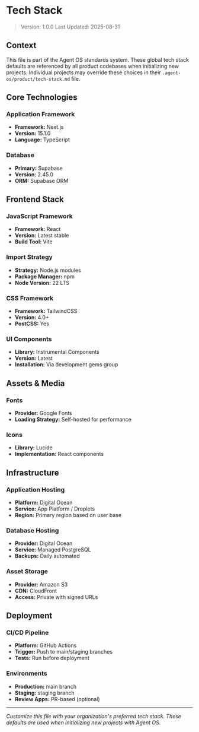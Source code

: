 # Tech Stack

> Version: 1.0.0
> Last Updated: 2025-08-31

## Context

This file is part of the Agent OS standards system. These global tech stack defaults are referenced by all product codebases when initializing new projects. Individual projects may override these choices in their `.agent-os/product/tech-stack.md` file.

## Core Technologies

### Application Framework
- **Framework:** Next.js
- **Version:** 15.1.0
- **Language:** TypeScript

### Database
- **Primary:** Supabase
- **Version:** 2.45.0
- **ORM:** Supabase ORM

## Frontend Stack

### JavaScript Framework
- **Framework:** React
- **Version:** Latest stable
- **Build Tool:** Vite

### Import Strategy
- **Strategy:** Node.js modules
- **Package Manager:** npm
- **Node Version:** 22 LTS

### CSS Framework
- **Framework:** TailwindCSS
- **Version:** 4.0+
- **PostCSS:** Yes

### UI Components
- **Library:** Instrumental Components
- **Version:** Latest
- **Installation:** Via development gems group

## Assets & Media

### Fonts
- **Provider:** Google Fonts
- **Loading Strategy:** Self-hosted for performance

### Icons
- **Library:** Lucide
- **Implementation:** React components

## Infrastructure

### Application Hosting
- **Platform:** Digital Ocean
- **Service:** App Platform / Droplets
- **Region:** Primary region based on user base

### Database Hosting
- **Provider:** Digital Ocean
- **Service:** Managed PostgreSQL
- **Backups:** Daily automated

### Asset Storage
- **Provider:** Amazon S3
- **CDN:** CloudFront
- **Access:** Private with signed URLs

## Deployment

### CI/CD Pipeline
- **Platform:** GitHub Actions
- **Trigger:** Push to main/staging branches
- **Tests:** Run before deployment

### Environments
- **Production:** main branch
- **Staging:** staging branch
- **Review Apps:** PR-based (optional)

---

*Customize this file with your organization's preferred tech stack. These defaults are used when initializing new projects with Agent OS.*

